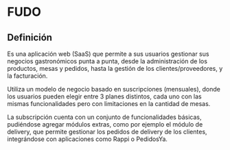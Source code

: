 # FUDO

## Definición

Es una aplicación web (SaaS) que permite a sus usuarios gestionar sus negocios gastronómicos punta a punta, desde la administración de los productos, mesas y pedidos, hasta la gestión de los clientes/proveedores, y la facturación.

Utiliza un modelo de negocio basado en suscripciones (mensuales), donde los usuarios pueden elegir entre 3 planes distintos, cada uno con las mismas funcionalidades pero con limitaciones en la cantidad de mesas.

La subscripción cuenta con un conjunto de funcionalidades básicas, pudiéndose agregar módulos extras, como por ejemplo el módulo de delivery, que permite gestionar los pedidos de delivery de los clientes, integrándose con aplicaciones como Rappi o PedidosYa.